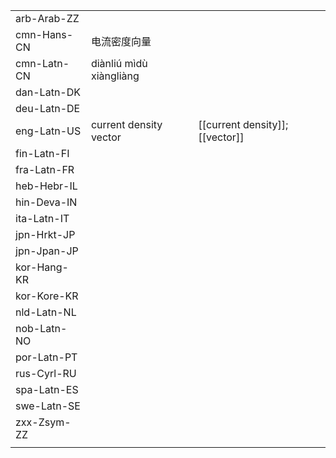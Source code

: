 | | | |
|-|-|-|
| arb-Arab-ZZ |  |  |
| cmn-Hans-CN | 电流密度向量 |  |
| cmn-Latn-CN | diànliú mìdù xiàngliàng |  |
| dan-Latn-DK |  |  |
| deu-Latn-DE |  |  |
| eng-Latn-US | current density vector | [[current density]]; [[vector]] |
| fin-Latn-FI |  |  |
| fra-Latn-FR |  |  |
| heb-Hebr-IL |  |  |
| hin-Deva-IN |  |  |
| ita-Latn-IT |  |  |
| jpn-Hrkt-JP |  |  |
| jpn-Jpan-JP |  |  |
| kor-Hang-KR |  |  |
| kor-Kore-KR |  |  |
| nld-Latn-NL |  |  |
| nob-Latn-NO |  |  |
| por-Latn-PT |  |  |
| rus-Cyrl-RU |  |  |
| spa-Latn-ES |  |  |
| swe-Latn-SE |  |  |
| zxx-Zsym-ZZ |  |  |
|  |  |  |
